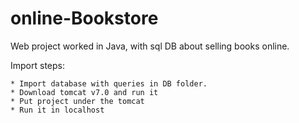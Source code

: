 # online-Bookstore
Web project worked in Java, with sql DB about selling books online. 

Import steps:
	
	* Import database with queries in DB folder.
	* Download tomcat v7.0 and run it
	* Put project under the tomcat
	* Run it in localhost
